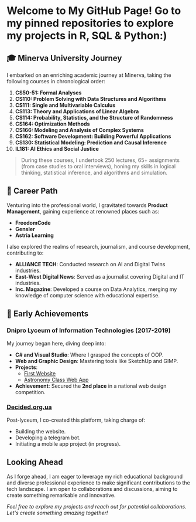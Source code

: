 # Welcome to My GitHub Page! Go to my pinned repositories to explore my projects in R, SQL & Python:)

## 🎓 **Minerva University Journey**

I embarked on an enriching academic journey at Minerva, taking the following courses in chronological order:

1. **CS50-51: Formal Analyses**
2. **CS110: Problem Solving with Data Structures and Algorithms**
3. **CS111: Single and Multivariable Calculus**
4. **CS113: Theory and Applications of Linear Algebra**
5. **CS114: Probability, Statistics, and the Structure of Randomness**
6. **CS164: Optimization Methods**
7. **CS166: Modeling and Analysis of Complex Systems**
8. **CS162: Software Development: Building Powerful Applications**
9. **CS130: Statistical Modeling: Prediction and Causal Inference**
10. **IL181: AI Ethics and Social Justice**

> During these courses, I undertook 250 lectures, 65+ assignments (from case studies to oral interviews), honing my skills in logical thinking, statistical inference, and algorithms and simulation.

## 🚀 **Career Path**

Venturing into the professional world, I gravitated towards **Product Management**, gaining experience at renowned places such as:

- **FreedomCode**
- **Gensler**
- **Astria Learning**

I also explored the realms of research, journalism, and course development, contributing to:

- **ALLIANCE TECH**: Conducted research on AI and Digital Twins industries.
- **East-West Digital News**: Served as a journalist covering Digital and IT industries.
- **Inc. Magazine**: Developed a course on Data Analytics, merging my knowledge of computer science with educational expertise.

## 🌟 **Early Achievements**

### **Dnipro Lyceum of Information Technologies (2017-2019)**
My journey began here, diving deep into:
- **C# and Visual Studio**: Where I grasped the concepts of OOP.
- **Web and Graphic Design**: Mastering tools like SketchUp and GIMP.
- **Projects**:
  - [First Website](https://kseniamaslakova.github.io/)
  - [Astronomy Class Web App](https://drive.google.com/drive/folders/1yr_4HooHum3bWH7GK5ok7M68SKLUZXXH)
- **Achievement**: Secured the **2nd place** in a national web design competition.

### **[Decided.org.ua](https://decided.org.ua/)**
Post-lyceum, I co-created this platform, taking charge of:
- Building the website.
- Developing a telegram bot.
- Initiating a mobile app project (in progress).

## **Looking Ahead**

As I forge ahead, I am eager to leverage my rich educational background and diverse professional experience to make significant contributions to the tech landscape. I am open to collaborations and discussions, aiming to create something remarkable and innovative.

*Feel free to explore my projects and reach out for potential collaborations. Let's create something amazing together!*
